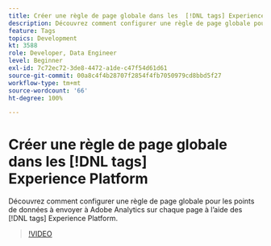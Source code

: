 ```yaml
---
title: Créer une règle de page globale dans les  [!DNL tags] Experience Platform
description: Découvrez comment configurer une règle de page globale pour les points de données à envoyer à Adobe Analytics sur chaque page à l’aide des  [!DNL tags] Experience Platform.
feature: Tags
topics: Development
kt: 3588
role: Developer, Data Engineer
level: Beginner
exl-id: 7c72ec72-3de8-4472-a1de-c47f54d61d61
source-git-commit: 00a8c4f4b28707f2854f4fb7050979cd8bbd5f27
workflow-type: tm+mt
source-wordcount: '66'
ht-degree: 100%

---
```


# Créer une règle de page globale dans les [!DNL tags] Experience Platform

Découvrez comment configurer une règle de page globale pour les points de données à envoyer à Adobe Analytics sur chaque page à l’aide des [!DNL tags] Experience Platform.

>[!VIDEO](https://video.tv.adobe.com/v/28769/?quality=12&learn=on)
